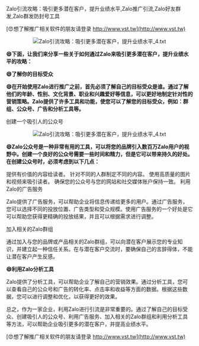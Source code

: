 Zalo引流攻略：吸引更多潜在客户，提升业绩水平,Zalo推广引流,Zalo好友群发,Zalo群发防封号工具

[😍想了解推广相关软件的朋友请登录 http://www.vst.tw](http://www.vst.tw)

 <center><img src="https://vst.tw/MP4/tuiguang/png/2.png" alt="Zalo引流攻略：吸引更多潜在客户，提升业绩水平_4.txt"></center>

**😄下面，让我们来分享一些关于如何通过Zalo来吸引更多潜在客户，提升业绩水平的攻略：**

**😄了解你的目标受众**

**😄在开始使用Zalo进行推广之前，首先必须了解自己的目标受众是谁。通过了解他们的年龄、性别、文化背景、职业和兴趣爱好等信息，可以更好地制定针对性的营销策略。Zalo提供了许多工具和功能，使您可以了解您的目标受众，例如：群组、公众号、广告和分析工具等。**

创建一个吸引人的公众号

 <center><img src="https://vst.tw/MP4/tuiguang/png/4.png" alt="Zalo引流攻略：吸引更多潜在客户，提升业绩水平_4.txt"></center>

**😄Zalo公众号是一种非常有用的工具，可以将您的品牌引入数百万Zalo用户的视野中。创建一个良好的公众号需要一些时间和精力，但是它可以带来持久的好处。在创建公众号时，必须考虑到以下几点：**

提供有价值的内容给读者。
针对不同的人群制定不同的内容。
使用高质量的图片和视频来吸引读者。
确保您的公众号与您的网站和社交媒体账户保持一致。
利用Zalo的广告服务

Zalo提供了广告服务，可以帮助企业将信息传递给更多的用户。通过广告服务，您可以选择不同的投放位置、广告类型和受众规模。使用广告服务的一个好处是它可以帮助您获得更精确的投放结果，并且可以根据需求进行调整。

加入相关的Zalo群组

通过加入与您的品牌或产品相关的Zalo群组，可以向潜在客户展示您的专业知识，并建立起一种信任关系。在与潜在客户交流时，要确保自己的言辞得体，不能让潜在客户产生反感。

**😄利用Zalo分析工具**

Zalo提供了分析工具，可以帮助企业了解自己的营销效果。通过分析工具，您可以查看自己的公众号和广告的转化率、点击率和收益等方面的数据。根据这些数据，您可以进行调整和优化，以获得更好的效果。

总之，作为一家企业，利用Zalo进行引流是非常重要的。通过了解自己的目标受众、创建吸引人的公众号、利用广告服务、加入相关的Zalo群组和利用分析工具等方法，可以帮助企业吸引更多的潜在客户，并提高业绩水平。

[😍想了解推广相关软件的朋友请登录 http://www.vst.tw](http://www.vst.tw)



